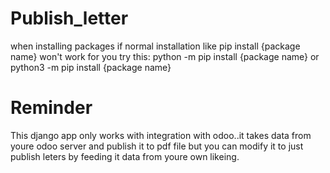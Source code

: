 # Publish_letter
when installing packages if normal installation like pip install {package name} won't work for you try this: python -m pip install {package name} or
python3 -m pip install {package name}
# Reminder 
This django app only works with integration with odoo..it takes data from youre odoo server and publish it to pdf file but you can modify it to just publish leters by feeding it data from youre own likeing.
